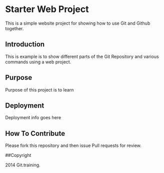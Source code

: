 # Starter Web Project

This is a simple website project for showing
how to use Git and Github together.

## Introduction

This is example is to show different parts of the Git Repository
and various commands using a web project.

## Purpose

Purpose of this project is to learn

## Deployment

Deployment info goes here

## How To Contribute

Please fork this repository and then issue Pull requests for review.

##Copyright

2014 Git.training.